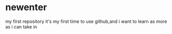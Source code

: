 # newenter
my first repository
it's my first time to use github,and i want to learn as more as i can take in
